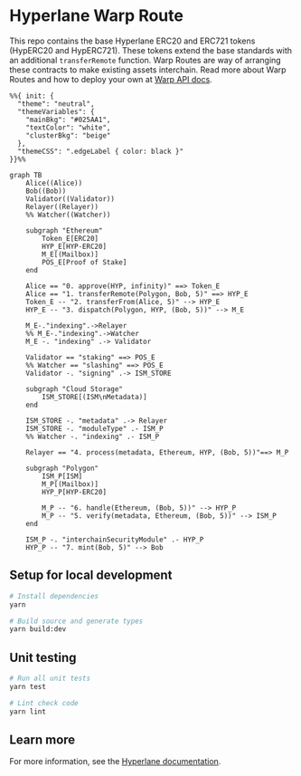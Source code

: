 # Hyperlane Warp Route

This repo contains the base Hyperlane ERC20 and ERC721 tokens (HypERC20 and HypERC721). These tokens extend the base standards with an additional `transferRemote` function. Warp Routes are way of arranging these contracts to make existing assets interchain. Read more about Warp Routes and how to deploy your own at [Warp API docs](https://docs.hyperlane.xyz/docs/developers/warp-api).

```mermaid
%%{ init: {
  "theme": "neutral",
  "themeVariables": {
    "mainBkg": "#025AA1",
    "textColor": "white",
    "clusterBkg": "beige"
  },
  "themeCSS": ".edgeLabel { color: black }"
}}%%

graph TB
    Alice((Alice))
    Bob((Bob))
    Validator((Validator))
    Relayer((Relayer))
    %% Watcher((Watcher))

    subgraph "Ethereum"
        Token_E[ERC20]
        HYP_E[HYP-ERC20]
        M_E[(Mailbox)]
        POS_E[Proof of Stake]
    end

    Alice == "0. approve(HYP, infinity)" ==> Token_E
    Alice == "1. transferRemote(Polygon, Bob, 5)" ==> HYP_E
    Token_E -- "2. transferFrom(Alice, 5)" --> HYP_E
    HYP_E -- "3. dispatch(Polygon, HYP, (Bob, 5))" --> M_E

    M_E-."indexing".->Relayer
    %% M_E-."indexing".->Watcher
    M_E -. "indexing" .-> Validator

    Validator == "staking" ==> POS_E
    %% Watcher == "slashing" ==> POS_E
    Validator -. "signing" .-> ISM_STORE

    subgraph "Cloud Storage"
        ISM_STORE[(ISM\nMetadata)]
    end

    ISM_STORE -. "metadata" .-> Relayer
    ISM_STORE -. "moduleType" .- ISM_P
    %% Watcher -. "indexing" .- ISM_P

    Relayer == "4. process(metadata, Ethereum, HYP, (Bob, 5))"==> M_P

    subgraph "Polygon"
        ISM_P[ISM]
        M_P[(Mailbox)]
        HYP_P[HYP-ERC20]

        M_P -- "6. handle(Ethereum, (Bob, 5))" --> HYP_P
        M_P -- "5. verify(metadata, Ethereum, (Bob, 5))" --> ISM_P
    end

    ISM_P -. "interchainSecurityModule" .- HYP_P
    HYP_P -- "7. mint(Bob, 5)" --> Bob

```

## Setup for local development

```sh
# Install dependencies
yarn

# Build source and generate types
yarn build:dev
```


## Unit testing

```sh
# Run all unit tests
yarn test

# Lint check code
yarn lint
```

## Learn more

For more information, see the [Hyperlane documentation](https://docs.hyperlane.xyz/hyperlane-docs/developers/getting-started).
